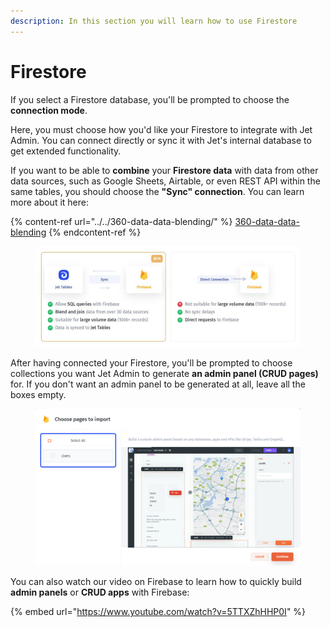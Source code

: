 ```yaml
---
description: In this section you will learn how to use Firestore
---
```


# Firestore

If you select a Firestore database, you'll be prompted to choose the **connection mode**.

Here, you must choose how you'd like your Firestore to integrate with Jet Admin. You can connect directly or sync it with Jet's internal database to get extended functionality.&#x20;

If you want to be able to **combine** your **Firestore data** with data from other data sources, such as Google Sheets, Airtable, or even REST API within the same tables, you should choose the **"Sync" connection**. You can learn more about it here:

{% content-ref url="../../360-data-data-blending/" %}
[360-data-data-blending](../../360-data-data-blending/)
{% endcontent-ref %}

<figure><img src="../../../.gitbook/assets/image (1) (9) (1).png" alt=""><figcaption></figcaption></figure>

After having connected your Firestore, you'll be prompted to choose collections you want Jet Admin to generate **an admin panel (CRUD pages)** for. If you don't want an admin panel to be generated at all, leave all the boxes empty.

<figure><img src="../../../.gitbook/assets/image (2).png" alt=""><figcaption></figcaption></figure>

You can also watch our video on Firebase to learn how to quickly build **admin panels** or **CRUD apps** with Firebase:&#x20;

{% embed url="https://www.youtube.com/watch?v=5TTXZhHHP0I" %}

